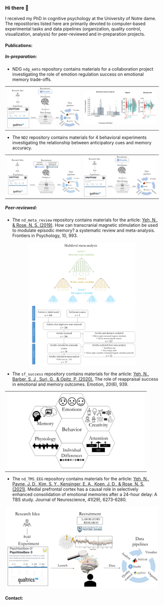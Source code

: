 ### Hi there 👋
I received my PhD in cognitive psychology at the University of Notre dame. 
The repostitories listed here are primarily devoted to computer-based experimental tasks and data pipelines (organization, quality control, visualization, analysis) for peer-reviewed and in-preparation projects. 
#### Publications:

##### In-preparation:
* NDG `ndg_emto` repository contains materials for a collaboration project investigating the role of emotion regulation success on emotional memory trade-offs.
<table align = "center">
  <tr>
    <td valign="left"><img src="https://github.com/nickwyeh/ndg_emto/blob/main/figures/work_flow_ndg_figurev2.png" width="450"/></td>
    <td valign="right"><img src="https://github.com/nickwyeh/ndg_emto/blob/main/figures/ndg_figure.png" width="450"/></td>
  </tr>
</table>

* The `ND2` repository contains materials for 4 behavioral experiments investigating the relationship between anticipatory cues and memory accuracy.
<table align = "center">
  <tr>
    <td valign="left"><img src="https://github.com/nickwyeh/ND2/blob/main/figures/work_flow_nd2.png" width="450"/></td>
    <td valign="right"><img src="https://github.com/nickwyeh/ndg_emto/blob/main/figures/work_flow_ndg_figurev2.png" width="450"/></td>
  </tr>
</table>

##### Peer-reviewed:
*  The `nd_meta_review` repository contains materials for the article: [Yeh, N., & Rose, N. S. (2019)](https://www.frontiersin.org/articles/10.3389/fpsyg.2019.00993/full). How can transcranial magnetic stimulation be used to modulate episodic memory? a systematic review and meta-analysis. Frontiers in Psychology, 10, 993.
<p align="center">
  <img src="https://github.com/nickwyeh/nd_meta_review/blob/main/figures/threelevelmeta.png" height = "200" width="350">  <img src="https://github.com/nickwyeh/nd_meta_review/blob/main/figures/work_flow.png" height = "200" width="350"> 
</p>

* The `sf_success` repository contains materials for the article: [Yeh, N., Barber, S. J., Suri, G., & Opitz, P. (2020).](https://doi.org/10.1037/emo0000575)
 The role of reappraisal success in emotional and memory outcomes. Emotion, 20(6), 939.
 <table align = "center">
  <tr>
    <td valign="left"><img src="https://github.com/nickwyeh/sf_success/blob/main/figures/work_flow_success.png" width="450"/></td>

  </tr>
</table>

* The `nd_TMS_EEG` repository contains materials for the article: [Yeh, N., Payne, J. D., Kim, S. Y., Kensinger, E. A., Koen, J. D., & Rose, N. S. (2021)](https://www.jneurosci.org/content/41/29/6273). Medial prefrontal cortex has a causal role in selectively enhanced consolidation of emotional memories after a 24-hour delay: A TBS study. Journal of Neuroscience, 41(29), 6273-6280.
<p align="center">
  <img src="https://github.com/nickwyeh/nd_tms_eeg/blob/main/figures/work_flow_tms.png"  width="500"> 
</p>

#### Contact:
<!--
**nickwyeh/nickwyeh** is a ✨ _special_ ✨ repository because its `README.md` (this file) appears on your GitHub profile.


